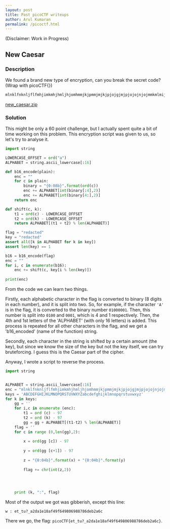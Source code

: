 ```yaml
---
layout: post
title: Past picoCTF writeups
author: Arul Kumaran
permalink: /picoctf.html
---
```


(Disclaimer: Work in Progress)

## New Caesar
### Description
We found a brand new type of encryption, can you break the secret code? (Wrap with picoCTF{}) 
```bash
mlnklfnknljflfmhjimkmhjhmljhjomhmmjkjpmmjmjkjpjojgjmjpjojojnjojmmkmlmijimhjmmj
```

[new_caesar.zip](https://github.com/xxdydx/CTF-Stuff/files/6438749/new_caesar.zip)

### Solution
This might be only a 60 point challenge, but I actually spent quite a bit of time working on this problem. 
This encryption script was given to us, so let's try to analyse it.

```python
import string

LOWERCASE_OFFSET = ord("a")
ALPHABET = string.ascii_lowercase[:16]

def b16_encode(plain):
	enc = ""
	for c in plain:
		binary = "{0:08b}".format(ord(c)) 
		enc += ALPHABET[int(binary[:4],2)] 
		enc += ALPHABET[int(binary[4:],2)]
	return enc

def shift(c, k):
	t1 = ord(c) - LOWERCASE_OFFSET
	t2 = ord(k) - LOWERCASE_OFFSET
	return ALPHABET[(t1 + t2) % len(ALPHABET)]

flag = "redacted"
key = "redacted"
assert all([k in ALPHABET for k in key])
assert len(key) == 1

b16 = b16_encode(flag)
enc = ""
for i, c in enumerate(b16):
	enc += shift(c, key[i % len(key)])
	
print(enc)
```
From the code we can learn two things. 

Firstly, each alphabetic character in the flag is converted to binary (8 digits in each number), and it is split into two. So, for example, if the character ```'A'``` is in the flag, it is converted to the binary number ```01000001```. Then, this number is split into ```0100``` and ```0001```, which is 4 and 1 respectively. Then, the 4th and 1st letters of the 'ALPHABET' (with only 16 letters) is added. This process is repeated for all other characters in the flag, and we get a 'b16_encoded' (name of the function) string.

Secondly, each character in the string is shifted by a certain amount (the key), but since we know the size of the key but not the key itself, we can try bruteforcing. I guess this is the Caesar part of the cipher.

Anyway, I wrote a script to reverse the process.

```python
import string


ALPHABET = string.ascii_lowercase[:16]
enc = "mlnklfnknljflfmhjimkmhjhmljhjomhmmjkjpmmjmjkjpjojgjmjpjojojnjojmmkmlmijimhjmmj"
keys = 'ABCDEFGHIJKLMNOPQRSTUVWXYZabcdefghijklmnopqrstuvwxyz'
for k in keys:
    gg = ''
    for i,c in enumerate (enc):
        t1 = ord (c) - 97
        t2 = ord (k) - 97
        gg = gg + ALPHABET[(t1-t2) % len(ALPHABET)]
    flag = ''
    for c in range (0,len(gg),2):
        
        x = ord(gg [c]) - 97
        
        y = ord(gg [c+1]) - 97
        
        z = "{0:04b}".format(x) + "{0:04b}".format(y)
    
        flag += chr(int(z,2))

        


    print (k, ":", flag)
```
Most of the output we got was gibberish, except this line:

```w : et_tu?_a2da1e18af49f649806988786deb2a6c```

There we go, the flag: ```picoCTF{et_tu?_a2da1e18af49f649806988786deb2a6c}```.
